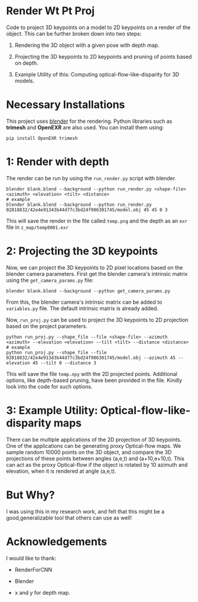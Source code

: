 # Render Wt Pt Proj

Code to project 3D keypoints on a model to 2D keypoints on a render of the object. This can be further broken down into two steps:

1) Rendering the 3D object with a given pose with depth map.

2) Projecting the 3D keypoints to 2D keypoints and pruning of points based on depth.

3) Example Utility of this: Computing optical-flow-like-disparity for 3D models. 

# Necessary Installations

This project uses [blender](https://www.blender.org/) for the rendering. Python libraries such as **trimesh** and **OpenEXR** are also used. You can install them using:
```
pip install OpenEXR trimesh
```

# 1: Render with depth

The render can be run by using the `run_render.py` script with blender. 
```
blender blank.blend --background --python run_render.py <shape-file> <azimuth> <elevation> <tilt> <distance>
# example
blender blank.blend --background --python run_render.py 02818832/42e4e91343b44d77c3bd24f986301745/model.obj 45 45 0 3
```
This will save the render in the file called `temp.png` and the depth as an `exr` file in `z_map/temp0001.exr`

# 2: Projecting the 3D keypoints

Now, we can project the 3D keypoints to 2D pixel locations based on the blender camera parameters. First get the blender camera's intrinsic matrix using the `get_camera_params.py` file:
```
blender blank.blend --background --python get_camera_params.py
```
From this, the blender camera's intrinsic matrix can be added to `variables.py` file. The default intrinsic matrix is already added.

Now, `run_proj.py` can be used to project the 3D keypoints to 2D projection based on the project parameters.
```
python run_proj.py --shape_file --file <shape-file> --azimuth <azimuth> --elevation <elevation> --tilt <tilt> --distance <distance> 
# example 
python run_proj.py --shape_file --file  02818832/42e4e91343b44d77c3bd24f986301745/model.obj --azimuth 45 --elevation 45 --tilt 0 --distance 3 
```
This will save the file `temp.npy` with the 2D projected points. Additional options, like depth-based pruning, have been provided in the file. Kindly look into the code for such options.

# 3: Example Utility: Optical-flow-like-disparity maps

There can be multiple applications of the 2D projection of 3D keypoints. One of the applications can be generating proxy Optical-flow maps. We sample random 10000 points on the 3D object, and compare the 3D projections of these points between angles (a,e,t) and (a+10,e+10,t). This can act as the proxy Optical-flow if the object is rotated by 10 azimuth and elevation, when it is rendered at angle (a,e,t).
  

# But Why?

I was using this in my research work, and felt that this might be a good,generalizable tool that others can use as well!

# Acknowledgements

I would like to thank:

* RenderForCNN

* Blender

* x and y for depth map.

